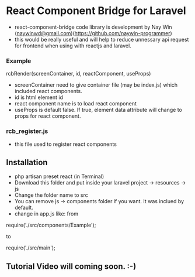 # React Component Bridge for Laravel

- react-component-bridge code library is development by Nay Win (naywinwd@gmail.com)(https://github.com/naywin-programmer)
- this would be really useful and will help to reduce unnessary api request for frontend when using with reactjs and laravel.

### Example
rcbRender(screenContainer, id, reactComponent, useProps)

- screenContainer need to give container file (may be index.js) which included react components.
- id is html element id
- react component name is to load react component
- useProps is default false. If true, element data attribute will change to props for react component.

### rcb_register.js
- this file used to register react components

## Installation
- php artisan preset react (in Terminal)
- Download this folder and put inside your laravel project -> resources -> js
- Change the folder name to src
- You can remove js -> components folder if you want. It was inclued by default.
- change in app.js like:
from

require('./src/components/Example');

to

require('./src/main');

## Tutorial Video will coming soon. :-)